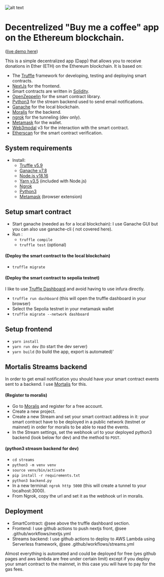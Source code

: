 ![alt text](https://upload.wikimedia.org/wikipedia/en/5/5c/Buy_Me_a_Coffee_Logo.png)
# Decentrelized "Buy me a coffee" app on the Ethereum blockchain.

([live demo here](https://alihichem.github.io/dbuymeacoffee/))

This is a simple decentralized app (Dapp) that allows you to receive donations in Ether (ETH) on the Ethereum blockchain. 
It is based on:
- The [Truffle](https://www.trufflesuite.com/) framework for developing, testing and deploying smart contracts.
- [NextJs](https://nextjs.org/) for the frontend.
- Smart contracts are written in [Solidity](https://solidity.readthedocs.io/en/v0.6.12/).
- [OpenZeppelin](https://openzeppelin.com/) for the smart contract library.
- [Python3](https://www.python.org/downloads/) for the stream backend used to send email notifications.
- [Ganache](https://www.trufflesuite.com/ganache) for the local blockchain.
- [Moralis](https://moralis.io/) for the backend.
- [ngrok](https://ngrok.com/) for the tunneling (dev only).
- [Metamask](https://metamask.io/) for the wallet.
- [Web3modal](https://docs.walletconnect.com/web3modal/about) v3 for the interaction with the smart contract.
- [Etherscan](https://etherscan.io/) for the smart contract verification.

## System requirements

- Install: 
  * [Truffle v5.9](https://www.trufflesuite.com/truffle) 
  * [Ganache v7.8](https://www.trufflesuite.com/ganache)
  * [Node.js v18.16](https://nodejs.org/en/)
  * [Yarn v3.5](https://yarnpkg.com/) (included with Node.js)
  * [Ngrok](https://ngrok.com/)
  * [Python3](https://www.python.org/downloads/)
  * [Metamask](https://metamask.io/) (browser extension)
  
## Setup smart contract 

- Start ganache (needed as for a local blockchain): I use Ganache GUI but you can also use ganache-cli ( not covered here).
- Run :
  * `truffle compile`
  * `truffle test` (optional)

#### (Deploy the smart contract to the local blockchain)
  * `truffle migrate` 
#### (Deploy the smart contract to sepolia testnet)
I like to use [Truffle Dashboard](https://trufflesuite.com/docs/truffle/how-to/use-the-truffle-dashboard/) and avoid having to use infura directly.
  * `truffle run dashboard` (this will open the truffle dashboard in your browser)
  * Select the Sepolia testnet in your metamask wallet
  * `truffle migrate --network dashboard`

## Setup frontend

- `yarn install`
- `yarn run dev` (to start the dev server)
- `yarn build` (to build the app, export is automated)'

## Mortalis  Streams backend    
In order to get email notification you should have your smart contract events sent to a backend. I use [Mortalis](https://moralis.io/) for this.
#### (Register to moralis)
- Go to [Moralis](https://moralis.io/) and register for a free account.
- Create a new project.
- Create a new Stream and set your smart contract address in it: your smart contract have to be deployed in a public network (testnet or mainnet) in order for moralis to be able to read the events.
- In the Stream settings, set the webhook url to your deployed python3 backend (look below for dev) and the method to `POST`.
#### (python3 streasm backend for dev)
- `cd streams`
- `python3 -m venv venv`
- `source venv/bin/activate`
- `pip install -r requirements.txt`
- `python3 backend.py`
- In a new terminal: `ngrok http 5000` (this will create a tunnel to your localhost:3000).
- From Ngrok, copy the url and set it as the webhook url in moralis.

## Deployment

- SmartContract: @see above the truffle dashboard section.
- Frontend: I use github actions to push nextjs front, @see .github/workflows/nextjs.yml
- Streams backend: I use github actions to deploy to AWS Lambda using Serverless framework, @see .github/workflows/streams.yml

Almost everything is automated and could be deployed for free (yes github pages and aws lambda are free under certain limit) except if you deploy your smart contract to the mainnet, in this case you will have to pay for the gas fees.
